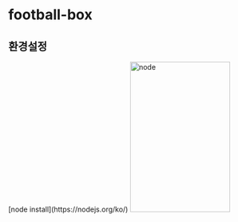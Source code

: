 # football-box
## 환경설정
<div>
  [node install](https://nodejs.org/ko/)
<img src="https://nodejs.org/static/images/logo.svg" width="200px" height="300px" title="node" alt="node"></img>
</div>

